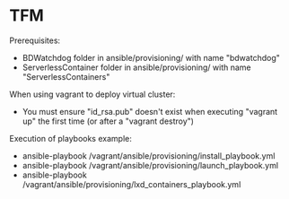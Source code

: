 # TFM

Prerequisites:
- BDWatchdog folder in ansible/provisioning/ with name "bdwatchdog"
- ServerlessContainer folder in ansible/provisioning/ with name "ServerlessContainers"

When using vagrant to deploy virtual cluster:
- You must ensure "id_rsa.pub" doesn't exist when executing "vagrant up" the first time (or after a "vagrant destroy")

Execution of playbooks example:
- ansible-playbook /vagrant/ansible/provisioning/install_playbook.yml
- ansible-playbook /vagrant/ansible/provisioning/launch_playbook.yml
- ansible-playbook /vagrant/ansible/provisioning/lxd_containers_playbook.yml

